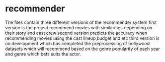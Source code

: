 # recommender
The files contain three different versions of the recommender system
first version is the project recommend movies with similarities depending on their story and cast crew
second version predicts the accuracy when recommending movies using the cast lineup,budget and etc
third version is on development which has completed the preprocessing of bollywood datasets which will recommend based on the genre popularity of each year and genre which bets suits the actor.

